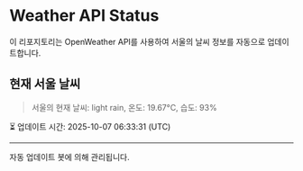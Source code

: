 
# Weather API Status

이 리포지토리는 OpenWeather API를 사용하여 서울의 날씨 정보를 자동으로 업데이트합니다.

## 현재 서울 날씨
> 서울의 현재 날씨: light rain, 온도: 19.67°C, 습도: 93%

⏳ 업데이트 시간: 2025-10-07 06:33:31 (UTC)

---
자동 업데이트 봇에 의해 관리됩니다.
